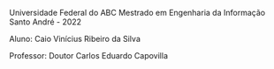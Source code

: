 
Universidade Federal do ABC
Mestrado em Engenharia da Informação
Santo André - 2022

Aluno: Caio Vinícius Ribeiro da Silva

Professor: Doutor Carlos Eduardo Capovilla




